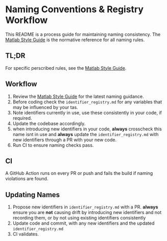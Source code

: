 # Naming Conventions & Registry Workflow

This README is a process guide for maintaining naming consistency. The
[Matlab Style Guide](Matlab_Style_Guide.md) is the normative reference for
all naming rules.


## TL;DR

For specific perscribed rules, see the
[Matlab Style Guide](Matlab_Style_Guide.md).

## Workflow

1. Review the [Matlab Style Guide](Matlab_Style_Guide.md) for the latest
   naming guidance.
2. Before coding check the `identifier_registry.md` for any variables that may be influenced by your tas.
4. Note identifiers currently in use, use these consistently in your code, if required.
5. Update the codebase accordingly.
6. when introducing new identifiers in your code, **always** crosscheck this name isnt in use and **always** update 
   the `identifier_registry.md` with new identifiers through a PR with your new code.
4. Run CI to ensure naming checks pass.

## CI

A GitHub Action runs on every PR or push and fails the build if naming
violations are found.

## Updating Names

1. Propose new identifiers in `identifier_registry.md` with a PR. **always** ensure you are **not** causing drift by introducing 
   new identifiers and not recording them, or by not using existing identifiers consistently
2. Update code and commit, with any new identifiers and the updated `identifier_registry.md`  
3. CI validates.
